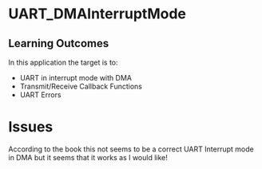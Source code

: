 # UART_DMAInterruptMode

## Learning Outcomes
In this application the target is to:
- UART in interrupt mode with DMA
- Transmit/Receive Callback Functions
- UART Errors

# Issues
According to the book this not seems to be a correct UART Interrupt mode in DMA but it seems that it works as I would like!